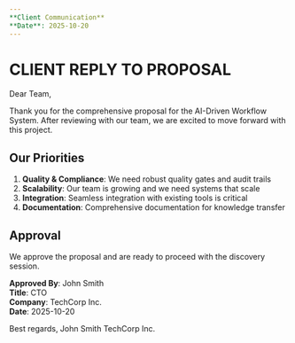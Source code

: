 ```yaml
---
**Client Communication**
**Date**: 2025-10-20
---
```


# CLIENT REPLY TO PROPOSAL

Dear Team,

Thank you for the comprehensive proposal for the AI-Driven Workflow System. After reviewing with our team, we are excited to move forward with this project.

## Our Priorities

1. **Quality & Compliance**: We need robust quality gates and audit trails
2. **Scalability**: Our team is growing and we need systems that scale
3. **Integration**: Seamless integration with existing tools is critical
4. **Documentation**: Comprehensive documentation for knowledge transfer

## Approval

We approve the proposal and are ready to proceed with the discovery session.

**Approved By**: John Smith  
**Title**: CTO  
**Company**: TechCorp Inc.  
**Date**: 2025-10-20

Best regards,
John Smith
TechCorp Inc.
